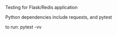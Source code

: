 Testing for Flask/Redis application

Python dependencies include requests, and pytest

to run:
pytest -vv

